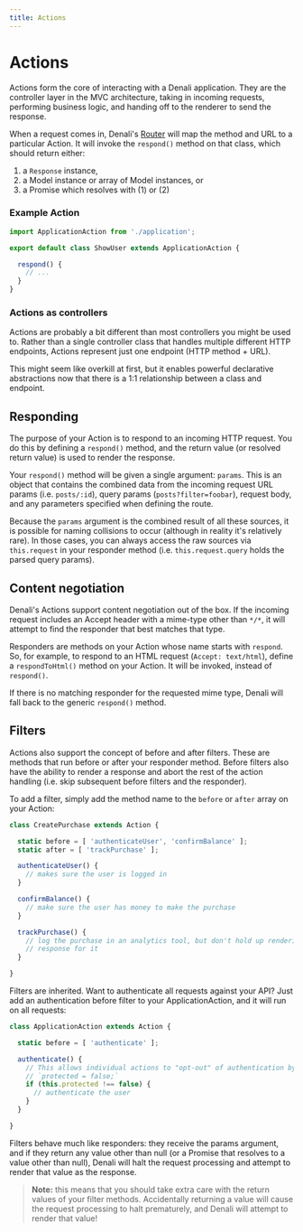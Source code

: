 ```yaml
---
title: Actions
---
```


# Actions

Actions form the core of interacting with a Denali application. They are the
controller layer in the MVC architecture, taking in incoming requests,
performing business logic, and handing off to the renderer to send the
response.

When a request comes in, Denali's [Router](guides/routing) will map the method
and URL to a particular Action. It will invoke the `respond()` method on that
class, which should return either:

  1. a `Response` instance,
  2. a Model instance or array of Model instances, or
  3. a Promise which resolves with (1) or (2)

### Example Action

```js
import ApplicationAction from './application';

export default class ShowUser extends ApplicationAction {

  respond() {
    // ...
  }
}
```

### Actions as controllers

Actions are probably a bit different than most controllers you might be used to.
Rather than a single controller class that handles multiple different HTTP
endpoints, Actions represent just one endpoint (HTTP method + URL).

This might seem like overkill at first, but it enables powerful declarative
abstractions now that there is a 1:1 relationship between a class and
endpoint.

## Responding

The purpose of your Action is to respond to an incoming HTTP request. You do
this by defining a `respond()` method, and the return value (or resolved return
value) is used to render the response.

Your `respond()` method will be given a single argument: `params`. This is an
object that contains the combined data from the incoming request URL params (i.e.
`posts/:id`), query params (`posts?filter=foobar`), request body, and any
parameters specified when defining the route.

Because the `params` argument is the combined result of all these sources, it is
possible for naming collisions to occur (although in reality it's relatively
rare). In those cases, you can always access the raw sources via `this.request`
in your responder method (i.e. `this.request.query` holds the parsed query
params).

## Content negotiation

Denali's Actions support content negotiation out of the box. If the incoming
request includes an Accept header with a mime-type other than `*/*`, it will
attempt to find the responder that best matches that type.

Responders are methods on your Action whose name starts with `respond`. So, for
example, to respond to an HTML request (`Accept: text/html`), define a
`respondToHtml()` method on your Action. It will be invoked, instead of
`respond()`.

If there is no matching responder for the requested mime type, Denali will fall
back to the generic `respond()` method.

## Filters

Actions also support the concept of before and after filters. These are methods
that run before or after your responder method. Before filters also have the
ability to render a response and abort the rest of the action handling (i.e.
skip subsequent before filters and the responder).

To add a filter, simply add the method name to the `before` or `after` array on
your Action:

```js
class CreatePurchase extends Action {

  static before = [ 'authenticateUser', 'confirmBalance' ];
  static after = [ 'trackPurchase' ];

  authenticateUser() {
    // makes sure the user is logged in
  }

  confirmBalance() {
    // make sure the user has money to make the purchase
  }

  trackPurchase() {
    // log the purchase in an analytics tool, but don't hold up rendering the
    // response for it
  }

}
```

Filters are inherited. Want to authenticate all requests against your API? Just
add an authentication before filter to your ApplicationAction, and it will run
on all requests:

```js
class ApplicationAction extends Action {

  static before = [ 'authenticate' ];

  authenticate() {
    // This allows individual actions to "opt-out" of authentication by setting
    // `protected = false;`
    if (this.protected !== false) {
      // authenticate the user
    }
  }

}
```

Filters behave much like responders: they receive the params argument, and if
they return any value other than null (or a Promise that resolves to a value
other than null), Denali will halt the request processing and attempt to render
that value as the response.

> **Note:** this means that you should take extra care with the return values of
> your filter methods. Accidentally returning a value will cause the request
> processing to halt prematurely, and Denali will attempt to render that value!


